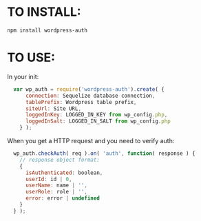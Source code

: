 # TO INSTALL:

    npm install wordpress-auth

# TO USE:

In your init:

```javascript
  var wp_auth = require('wordpress-auth').create( {
      connection: Sequelize database connection,
      tablePrefix: Wordpress table prefix,
      siteUrl: Site URL,
      loggedInKey: LOGGED_IN_KEY from wp_config.php,
      loggedInSalt: LOGGED_IN_SALT from wp_config.php
    } );
```

When you get a HTTP request and you need to verify auth:

```javascript
  wp_auth.checkAuth( req ).on( 'auth', function( response ) {
    // response object format:
    {
      isAuthenticated: boolean,
      userId: id | 0,
      userName: name | '',
      userRole: role | '',
      error: error | undefined
    }
  } );
```

